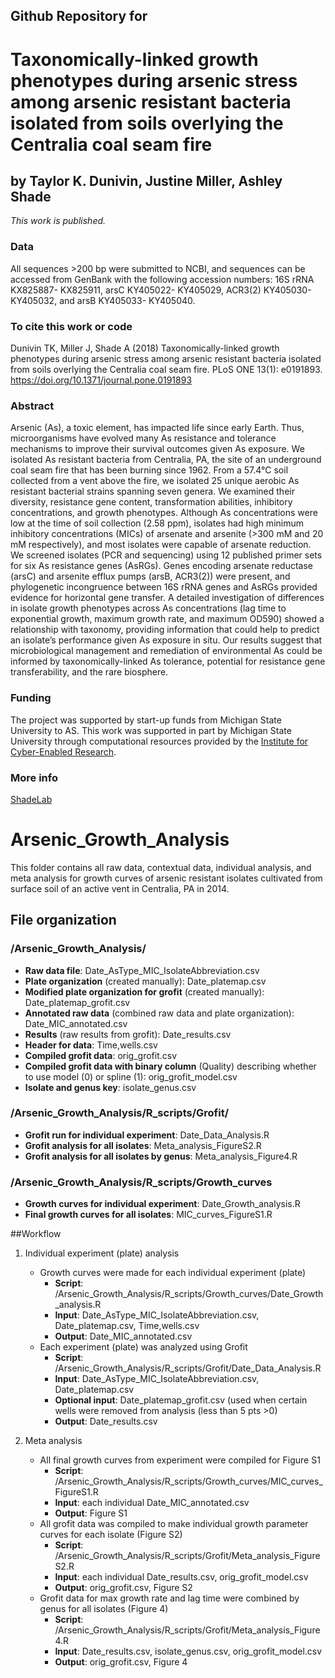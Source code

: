 ## Github Repository for
# Taxonomically-linked growth phenotypes during arsenic stress among arsenic resistant bacteria isolated from soils overlying the Centralia coal seam fire
## by Taylor K. Dunivin, Justine Miller, Ashley Shade 

<i>This work is published.</i>

### Data
All sequences >200 bp were submitted to NCBI, and sequences can be accessed from GenBank with the following accession numbers: 16S rRNA KX825887- KX825911, arsC KY405022- KY405029, ACR3(2) KY405030- KY405032, and arsB KY405033- KY405040.

### To cite this work or code
Dunivin TK, Miller J, Shade A (2018) Taxonomically-linked growth phenotypes during arsenic stress among arsenic resistant bacteria isolated from soils overlying the Centralia coal seam fire. PLoS ONE 13(1): e0191893. https://doi.org/10.1371/journal.pone.0191893

### Abstract
Arsenic (As), a toxic element, has impacted life since early Earth. Thus, microorganisms have evolved many As resistance and tolerance mechanisms to improve their survival outcomes given As exposure. We isolated As resistant bacteria from Centralia, PA, the site of an underground coal seam fire that has been burning since 1962. From a 57.4°C soil collected from a vent above the fire, we isolated 25 unique aerobic As resistant bacterial strains spanning seven genera. We examined their diversity, resistance gene content, transformation abilities, inhibitory concentrations, and growth phenotypes. Although As concentrations were low at the time of soil collection (2.58 ppm), isolates had high minimum inhibitory concentrations (MICs) of arsenate and arsenite (>300 mM and 20 mM respectively), and most isolates were capable of arsenate reduction. We screened isolates (PCR and sequencing) using 12 published primer sets for six As resistance genes (AsRGs). Genes encoding arsenate reductase (arsC) and arsenite efflux pumps (arsB, ACR3(2)) were present, and phylogenetic incongruence between 16S rRNA genes and AsRGs provided evidence for horizontal gene transfer. A detailed investigation of differences in isolate growth phenotypes across As concentrations (lag time to exponential growth, maximum growth rate, and maximum OD590) showed a relationship with taxonomy, providing information that could help to predict an isolate’s performance given As exposure in situ. Our results suggest that microbiological management and remediation of environmental As could be informed by taxonomically-linked As tolerance, potential for resistance gene transferability, and the rare biosphere.

### Funding
The project was supported by start-up funds from Michigan State University to AS. This work was supported in part by Michigan State University through computational resources provided by the [Institute for Cyber-Enabled Research](https://icer.msu.edu/). 

### More info
[ShadeLab](http://ashley17061.wixsite.com/shadelab/home)


# Arsenic_Growth_Analysis
This folder contains all raw data, contextual data, individual analysis, and meta analysis for growth curves of arsenic resistant isolates cultivated from surface soil of an active vent in Centralia, PA in 2014. 

## File organization
### /Arsenic_Growth_Analysis/
* __Raw data file__: Date_AsType_MIC_IsolateAbbreviation.csv
* __Plate organization__ (created manually): Date_platemap.csv
* __Modified plate organization for grofit__ (created manually): Date_platemap_grofit.csv
* __Annotated raw data__ (combined raw data and plate organization): Date_MIC_annotated.csv
* __Results__ (raw results from grofit): Date_results.csv
* __Header for data__: Time,wells.csv
* __Compiled grofit data__: orig_grofit.csv
* __Compiled grofit data with binary column__ (Quality) describing whether to use model (0) or spline (1): orig_grofit_model.csv
* __Isolate and genus key__: isolate_genus.csv

### /Arsenic_Growth_Analysis/R_scripts/Grofit/
* __Grofit run for individual experiment__: Date_Data_Analysis.R
* __Grofit analysis for all isolates__: Meta_analysis_FigureS2.R
* __Grofit analysis for all isolates by genus__: Meta_analysis_Figure4.R

### /Arsenic_Growth_Analysis/R_scripts/Growth_curves
* __Growth curves for individual experiment__: Date_Growth_analysis.R
* __Final growth curves for all isolates__: MIC_curves_FigureS1.R

##Workflow
1. Individual experiment (plate) analysis
    * Growth curves were made for each individual experiment (plate)
      * __Script__: /Arsenic_Growth_Analysis/R_scripts/Growth_curves/Date_Growth_analysis.R
      * __Input__: Date_AsType_MIC_IsolateAbbreviation.csv, Date_platemap.csv, Time,wells.csv
      * __Output__: Date_MIC_annotated.csv
    * Each experiment (plate) was analyzed using Grofit
      * __Script__: /Arsenic_Growth_Analysis/R_scripts/Grofit/Date_Data_Analysis.R
      * __Input__: Date_AsType_MIC_IsolateAbbreviation.csv, Date_platemap.csv
      * __Optional input__: Date_platemap_grofit.csv (used when certain wells were removed from analysis (less than 5 pts >0)
      * __Output__: Date_results.csv
      
2. Meta analysis
    * All final growth curves from experiment were compiled for Figure S1
      * __Script__: /Arsenic_Growth_Analysis/R_scripts/Growth_curves/MIC_curves_FigureS1.R
      * __Input__: each individual Date_MIC_annotated.csv
      * __Output__: Figure S1
    * All grofit data was compiled to make individual growth parameter curves for each isolate (Figure S2)
      * __Script__: /Arsenic_Growth_Analysis/R_scripts/Grofit/Meta_analysis_FigureS2.R
      * __Input__: each individual Date_results.csv, orig_grofit_model.csv
      * __Output__: orig_grofit.csv, Figure S2
    * Grofit data for max growth rate and lag time were combined by genus for all isolates (Figure 4)
      * __Script__: /Arsenic_Growth_Analysis/R_scripts/Grofit/Meta_analysis_Figure4.R
      * __Input__: Date_results.csv, isolate_genus.csv, orig_grofit_model.csv
      * __Output__: orig_grofit.csv, Figure 4
